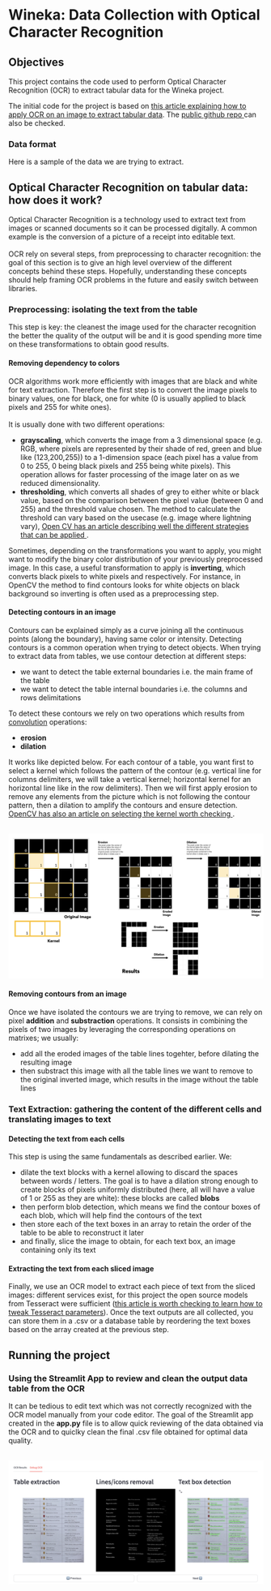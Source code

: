 <h1>Wineka: Data Collection with Optical Character Recognition</h1>

<h2>Objectives</h2>

This project contains the code used to perform Optical Character Recognition (OCR) to extract tabular data for the Wineka project. 

The initial code for the project is based on <a href="https://livefiredev.com/how-to-extract-table-from-image-in-python-opencv-ocr/">this article explaining how to apply OCR on an image to extract tabular data</a>. The <a href="https://github.com/livefiredev/ocr-extract-table-from-image-python"> public github repo <a/> can also be checked.

<h3>Data format</h3>
Here is a sample of the data we are trying to extract.

<h2>Optical Character Recognition on tabular data: how does it work?</h2>
Optical Character Recognition is a technology used to extract text from images or scanned documents so it can be processed digitally. A common example is the conversion of a picture of a receipt into editable text.
<br/> <br/>
OCR rely on several steps, from preprocessing to character recognition: the goal of this section is to give an high level overview of the different concepts behind these steps. Hopefully, understanding these concepts should help framing OCR problems in the future and easily switch between libraries.

<h3>Preprocessing: isolating the text from the table</h3>
This step is key: the cleanest the image used for the character recognition the better the quality of the output will be and it is good spending more time on these transformations to obtain good results.

<h4>Removing dependency to colors</h4>
OCR algorithms work more efficiently with images that are black and white for text extraction. Therefore the first step is to convert the image pixels to binary values, one for black, one for white (0 is usually applied to black pixels and 255 for white ones).
<br/> <br/>
It is usually done with two different operations:
<ul>
  <li><strong>grayscaling</strong>, which converts the image from a 3 dimensional space (e.g. RGB, where pixels are represented by their shade of red, green and blue like (123,200,255)) to a 1-dimension space (each pixel has a value from 0 to 255, 0 being black pixels and 255 being white pixels). This operation allows for faster processing of the image later on as we reduced dimensionality.</li>
  <li><strong>thresholding</strong>, which converts all shades of grey to either white or black value, based on the comparison between the pixel value (between 0 and 255) and the threshold value chosen. The method to calculate the threshold can vary based on the usecase (e.g. image where lightning vary), <a href="https://docs.opencv.org/4.x/d7/d4d/tutorial_py_thresholding.html">Open CV has an article describing well the different strategies that can be applied </a>.</li>
</ul>
Sometimes, depending on the transformations you want to apply, you might want to modify the binary color distribution of your previously preprocessed image. In this case, a useful transformation to apply is <strong>inverting</strong>, which converts black pixels to white pixels and respectively. For instance, in OpenCV the method to find contours looks for white objects on black background so inverting is often used as a preprocessing step.

<h4>Detecting contours in an image</h4>
Contours can be explained simply as a curve joining all the continuous points (along the boundary), having same color or intensity. Detecting contours is a common operation when trying to detect objects. When trying to extract data from tables, we use contour detection at different steps:
<ul>
  <li>we want to detect the table external boundaries i.e. the main frame of the table</li>
  <li>we want to detect the table internal boundaries i.e. the columns and rows delimitations</li>
</ul>

To detect these contours we rely on two operations which results from <a href="https://dev.to/marcomoscatelli/a-gentle-introduction-to-convolutions-visually-explained-4c8d">convolution</a> operations:
<ul>
  <li><strong>erosion</strong></li>
  <li><strong>dilation</strong></li>
</ul>

It works like depicted below. For each contour of a table, you want first to select a kernel which follows the pattern of the contour (e.g. vertical line for columns delimiters, we will take a vertical kernel; horizontal kernel for an horizontal line like in the row delimiters). Then we will first apply erosion to remove any elements from the picture which is not following the contour pattern, then a dilation to amplify the contours and ensure detection.<a href="https://docs.opencv.org/4.x/dd/dd7/tutorial_morph_lines_detection.html"> OpenCV has also an article on selecting the kernel worth checking </a>.
<br/><br/>

![schema showcasing the difference between erosion and dilation with a horizontal kernel](https://github.com/sean-bnms/Wineka_OCR/blob/main/resources/morphologicalOperations.png?raw=true)

<h4>Removing contours from an image</h4>
Once we have isolated the contours we are trying to remove, we can rely on pixel <strong>addition</strong> and <strong>substraction</strong> operations. It consists in combining the pixels of two images by leveraging the corresponding operations on matrixes; we usually:
<ul>
  <li>add all the eroded images of the table lines togehter, before dilating the resulting image</li>
  <li>then substract this image with all the table lines we want to remove to the original inverted image, which results in the image without the table lines</li>
</ul>

<h3>Text Extraction: gathering the content of the different cells and translating images to text</h3>

<h4>Detecting the text from each cells</h4>
This step is using the same fundamentals as described earlier. We:
<ul>
  <li>dilate the text blocks with a kernel allowing to discard the spaces between words / letters. The goal is to have a dilation strong enough to create blocks of pixels uniformly distributed (here, all will have a value of 1 or 255 as they are white): these blocks are called <strong>blobs</strong></li>
  <li>then perform blob detection, which means we find the contour boxes of each blob, which will help find the contours of the text</li>
  <li>then store each of the text boxes in an array to retain the order of the table to be able to reconstruct it later </li>
  <li>and finally, slice the image to obtain, for each text box, an image containing only its text</li>
</ul>

<h4>Extracting the text from each sliced image</h4>
Finally, we use an OCR model to extract each piece of text from the sliced images: different services exist, for this project the open source models from Tesseract were sufficient (<a href="https://pyimagesearch.com/2021/11/15/tesseract-page-segmentation-modes-psms-explained-how-to-improve-your-ocr-accuracy/">this article is worth checking to learn how to tweak Tesseract parameters</a>). 
Once the text outputs are all collected, you can store them in a .csv or a database table by reordering the text boxes based on the array created at the previous step.

<h2>Running the project</h2>

<h3>Using the Streamlit App to review and clean the output data table from the OCR</h3>
It can be tedious to edit text which was not correctly recognized with the OCR model manually from your code editor. The goal of the Streamlit app created in the <strong>app.py</strong> file is to allow quick reviewing of the data obtained via the OCR and to quiclky clean the final .csv file obtained for optimal data quality.
<br/><br/>

![tab from the streamlit application allowing to troubleshoot the OCR process](https://github.com/sean-bnms/Wineka_OCR/blob/main/resources/app_2.png?raw=true)
